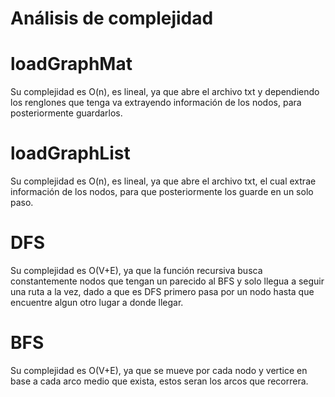 # Análisis de complejidad


# loadGraphMat

Su complejidad es O(n), es lineal, ya que abre el archivo txt y dependiendo los renglones que tenga va extrayendo información de los nodos, para posteriormente guardarlos.

# loadGraphList

Su complejidad es O(n), es lineal, ya que abre el archivo txt, el cual extrae información de los nodos, para que posteriormente los guarde en un solo paso.

# DFS

Su complejidad es O(V+E), ya que la función recursiva busca constantemente nodos que tengan un parecido al BFS y solo llegua a seguir una ruta a la vez, dado a que es DFS primero pasa por un nodo hasta que encuentre algun otro lugar a donde llegar.

# BFS

Su complejidad es O(V+E), ya que se mueve por cada nodo y vertice en base a cada arco medio que exista, estos seran los arcos que recorrera.
